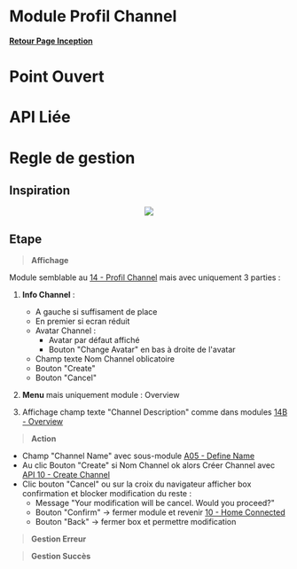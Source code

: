 # Module Profil Channel

**[Retour Page Inception](./00_Page_Inception.md)**

# Point Ouvert

# API Liée

# Regle de gestion

## Inspiration
<p align="center">
	<img src="./Inspiration/" />
</p>

## Etape

> **Affichage**

Module semblable au [14 - Profil Channel](./14_Profil_Channel.md) mais avec uniquement 3 parties : 
1. **Info Channel** :
	- A gauche si suffisament de place
	- En premier si ecran réduit
	- Avatar Channel :
		- Avatar par défaut affiché
		- Bouton "Change Avatar" en bas à droite de l'avatar
	- Champ texte Nom Channel oblicatoire
	- Bouton "Create"
	- Bouton "Cancel"
		
2. **Menu** mais uniquement module : Overview
3. Affichage champ texte "Channel Description" comme dans modules [14B - Overview](./14B_Overview.md)

> **Action**

- Champ "Channel Name" avec sous-module [A05 - Define Name](./A05_Define_Name.md)
- Au clic Bouton "Create" si Nom Channel ok alors Créer Channel avec [API 10 - Create Channel](../API/10_Create_Channel.md)
- Clic bouton "Cancel" ou sur la croix du navigateur afficher box confirmation et blocker modification du reste : 
	- Message "Your modification will be cancel. Would you proceed?"
	- Bouton "Confirm" -> fermer module et revenir [10 - Home Connected](./10_Home_Connected.md)
	- Bouton "Back" -> fermer box et permettre modification

> **Gestion Erreur**

> **Gestion Succès**
